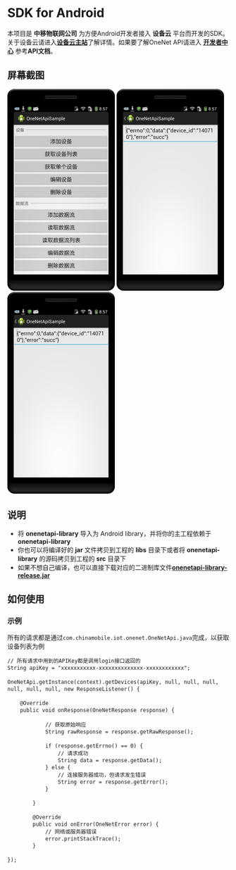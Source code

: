 # SDK for Android #

本项目是 **中移物联网公司** 为方便Android开发者接入 **设备云** 平台而开发的SDK。关于设备云请进入[**设备云主站**](http://open.iot.10086.cn)了解详情。如果要了解OneNet API请进入 [**开发者中心**](http://open.iot.10086.cn/develop/doc/api/restfullist "开发者中心") 参考**API文档**。

## 屏幕截图 ##

![screenshot1](/screenshot1.png)
![screenshot2](/screenshot2.png)
![screenshot3](/screenshot3.png)

## 说明 ##

- 将 **onenetapi-library** 导入为 Android library，并将你的主工程依赖于 **onenetapi-library**
- 你也可以将编译好的 **jar** 文件拷贝到工程的 **libs** 目录下或者将 **onenetapi-library** 的源码拷贝到工程的 **src** 目录下
- 如果不想自己编译，也可以直接下载对应的二进制库文件[**onenetapi-library-release.jar**](/onenetapi-library-release.jar)


## 如何使用 ##

### 示例 ###

所有的请求都是通过`com.chinamobile.iot.onenet.OneNetApi.java`完成，以获取设备列表为例

    // 所有请求中用到的APIKey都是调用login接口返回的
    String apiKey = "xxxxxxxxxxx-xxxxxxxxxxxxxx-xxxxxxxxxxxx";
    
    OneNetApi.getInstance(context).getDevices(apiKey, null, null, null, null, null, null, new ResponseListener() {

        @Override
        public void onResponse(OneNetResponse response) {

                // 获取原始响应
                String rawResponse = response.getRawResponse();

                if (response.getErrno() == 0) {
                    // 请求成功
                    String data = response.getData();
                } else {
                    // 连接服务器成功，但请求发生错误
                    String error = response.getError();
                }
                
            }

            @Override
            public void onError(OneNetError error) {
                // 网络或服务器错误
                error.printStackTrace();
            }
            
    });
